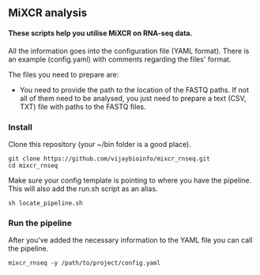 ## MiXCR analysis

#### These scripts help you utilise MiXCR on RNA-seq data.

All the information goes into the configuration file (YAML format). There is an example (config.yaml) with comments regarding the files' format.

The files you need to prepare are:
  - You need to provide the path to the location of the FASTQ paths. If not all of them need to be analysed, you just need to prepare a text (CSV, TXT) file with paths to the FASTQ files.

### Install
Clone this repository (your ~/bin folder is a good place).
```
git clone https://github.com/vijaybioinfo/mixcr_rnseq.git
cd mixcr_rnseq
```

Make sure your config template is pointing to where you have the pipeline.
This will also add the run.sh script as an alias.
```
sh locate_pipeline.sh
```

### Run the pipeline
After you've added the necessary information to the YAML file you can call the pipeline.
```
mixcr_rnseq -y /path/to/project/config.yaml
